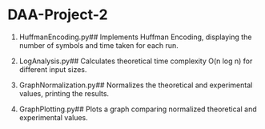 # DAA-Project-2
1. HuffmanEncoding.py##
Implements Huffman Encoding, displaying the number of symbols and time taken for each run.

2. LogAnalysis.py##
Calculates theoretical time complexity O(n log n) for different input sizes.

3. GraphNormalization.py##
Normalizes the theoretical and experimental values, printing the results.

4. GraphPlotting.py##
Plots a graph comparing normalized theoretical and experimental values.
